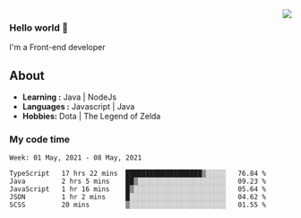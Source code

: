 <img align='right' src="https://github-readme-stats.vercel.app/api?username=jumodada&show_icons=true&theme=vue">

### Hello world 👋

I'm a Front-end developer 
    
## About
-  **Learning :** Java | NodeJs
-  **Languages :** Javascript | Java
-  **Hobbies:** Dota | The Legend of Zelda

### My code time

<!--START_SECTION:waka-->
```text
Week: 01 May, 2021 - 08 May, 2021

TypeScript   17 hrs 22 mins  ███████████████████▒░░░░░   76.84 % 
Java         2 hrs 5 mins    ██▒░░░░░░░░░░░░░░░░░░░░░░   09.23 % 
JavaScript   1 hr 16 mins    █▒░░░░░░░░░░░░░░░░░░░░░░░   05.64 % 
JSON         1 hr 2 mins     █░░░░░░░░░░░░░░░░░░░░░░░░   04.62 % 
SCSS         20 mins         ▒░░░░░░░░░░░░░░░░░░░░░░░░   01.55 % 
```
<!--END_SECTION:waka-->
